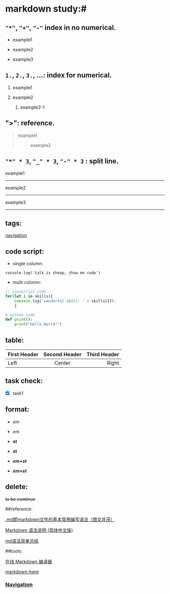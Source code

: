 # markdown study:#

## `"*"`, `"+"`, `"-"` index in no numerical.

* example1

+ example2

- example3

## `1.`, `2.`, `3.`, ...: index for numerical.

1. example1

1. example2

    1. example2-1

## ">": reference.

> example1
>> example2

## `"*" * 3`, `"_" * 3`, `"-" * 3` : split line.

example1

***

example2

---

example3

___


## tags:

<a href="#click-to-bottom">navigation</a>

## code script:


* single column:

`console.log('talk is sheap, show me code') `

* multi column:

``` javascript
// javascript code
for(let i in skills){
    console.log('wanderful skill: ' + skills[I]);
    }
```

```python
# python code
def print():
    print("Hello World!")
```

## table:

First Header | Second Header | Third Header
:----------- | :-----------: | -----------:
Left         | Center        | Right

## task check:

- [x] task1

## format:

+ *em*

+ _em_

+ **st**

+ __st__

+ ***em+st***

+ ___em+st___

## delete:

~~to be continue~~

##reference:

[.md即markdown文件的基本常用编写语法（图文并茂）](https://www.cnblogs.com/liugang-vip/p/6337580.html)

[Markdown 语法说明 (简体中文版)](https://www.appinn.com/markdown/#overview)

[md语法简单总结](https://www.jianshu.com/p/96ecaa2cc989)

##tools:

[在线 Markdown 编译器](http://tool.oschina.net/markdown)

[markdown-here](https://markdown-here.com)

### <a id="click-to-bottom" href="#navigation">Navigation</a>